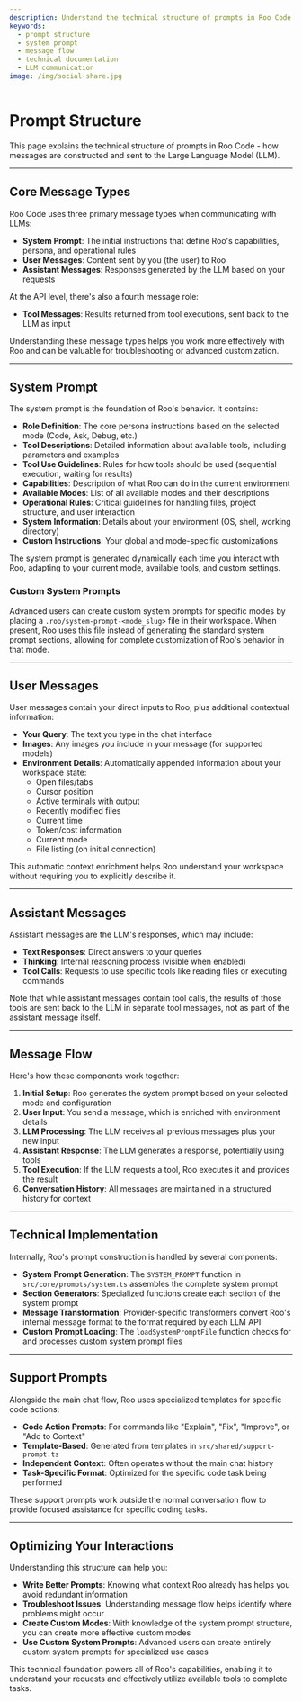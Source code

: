 ```yaml
---
description: Understand the technical structure of prompts in Roo Code. Learn how messages are constructed, system prompts work, and optimize your interactions.
keywords:
  - prompt structure
  - system prompt
  - message flow
  - technical documentation
  - LLM communication
image: /img/social-share.jpg
---
```


# Prompt Structure

This page explains the technical structure of prompts in Roo Code - how messages are constructed and sent to the Large Language Model (LLM).

---

## Core Message Types

Roo Code uses three primary message types when communicating with LLMs:

- **System Prompt**: The initial instructions that define Roo's capabilities, persona, and operational rules
- **User Messages**: Content sent by you (the user) to Roo
- **Assistant Messages**: Responses generated by the LLM based on your requests

At the API level, there's also a fourth message role:

- **Tool Messages**: Results returned from tool executions, sent back to the LLM as input

Understanding these message types helps you work more effectively with Roo and can be valuable for troubleshooting or advanced customization.

---

## System Prompt

The system prompt is the foundation of Roo's behavior. It contains:

- **Role Definition**: The core persona instructions based on the selected mode (Code, Ask, Debug, etc.)
- **Tool Descriptions**: Detailed information about available tools, including parameters and examples
- **Tool Use Guidelines**: Rules for how tools should be used (sequential execution, waiting for results)
- **Capabilities**: Description of what Roo can do in the current environment
- **Available Modes**: List of all available modes and their descriptions
- **Operational Rules**: Critical guidelines for handling files, project structure, and user interaction
- **System Information**: Details about your environment (OS, shell, working directory)
- **Custom Instructions**: Your global and mode-specific customizations

The system prompt is generated dynamically each time you interact with Roo, adapting to your current mode, available tools, and custom settings.

### Custom System Prompts

Advanced users can create custom system prompts for specific modes by placing a `.roo/system-prompt-<mode_slug>` file in their workspace. When present, Roo uses this file instead of generating the standard system prompt sections, allowing for complete customization of Roo's behavior in that mode.

---

## User Messages

User messages contain your direct inputs to Roo, plus additional contextual information:

- **Your Query**: The text you type in the chat interface
- **Images**: Any images you include in your message (for supported models)
- **Environment Details**: Automatically appended information about your workspace state:
  - Open files/tabs
  - Cursor position
  - Active terminals with output
  - Recently modified files
  - Current time
  - Token/cost information
  - Current mode
  - File listing (on initial connection)

This automatic context enrichment helps Roo understand your workspace without requiring you to explicitly describe it.

---

## Assistant Messages

Assistant messages are the LLM's responses, which may include:

- **Text Responses**: Direct answers to your queries
- **Thinking**: Internal reasoning process (visible when enabled)
- **Tool Calls**: Requests to use specific tools like reading files or executing commands

Note that while assistant messages contain tool calls, the results of those tools are sent back to the LLM in separate tool messages, not as part of the assistant message itself.

---

## Message Flow

Here's how these components work together:

1. **Initial Setup**: Roo generates the system prompt based on your selected mode and configuration
2. **User Input**: You send a message, which is enriched with environment details
3. **LLM Processing**: The LLM receives all previous messages plus your new input
4. **Assistant Response**: The LLM generates a response, potentially using tools
5. **Tool Execution**: If the LLM requests a tool, Roo executes it and provides the result
6. **Conversation History**: All messages are maintained in a structured history for context

---

## Technical Implementation

Internally, Roo's prompt construction is handled by several components:

- **System Prompt Generation**: The `SYSTEM_PROMPT` function in `src/core/prompts/system.ts` assembles the complete system prompt
- **Section Generators**: Specialized functions create each section of the system prompt
- **Message Transformation**: Provider-specific transformers convert Roo's internal message format to the format required by each LLM API
- **Custom Prompt Loading**: The `loadSystemPromptFile` function checks for and processes custom system prompt files

---

## Support Prompts

Alongside the main chat flow, Roo uses specialized templates for specific code actions:

- **Code Action Prompts**: For commands like "Explain", "Fix", "Improve", or "Add to Context"
- **Template-Based**: Generated from templates in `src/shared/support-prompt.ts`
- **Independent Context**: Often operates without the main chat history
- **Task-Specific Format**: Optimized for the specific code task being performed

These support prompts work outside the normal conversation flow to provide focused assistance for specific coding tasks.

---

## Optimizing Your Interactions

Understanding this structure can help you:

- **Write Better Prompts**: Knowing what context Roo already has helps you avoid redundant information
- **Troubleshoot Issues**: Understanding message flow helps identify where problems might occur
- **Create Custom Modes**: With knowledge of the system prompt structure, you can create more effective custom modes
- **Use Custom System Prompts**: Advanced users can create entirely custom system prompts for specialized use cases

This technical foundation powers all of Roo's capabilities, enabling it to understand your requests and effectively utilize available tools to complete tasks.